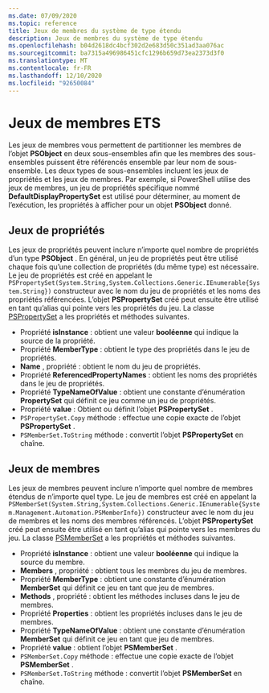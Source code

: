 ```yaml
---
ms.date: 07/09/2020
ms.topic: reference
title: Jeux de membres du système de type étendu
description: Jeux de membres du système de type étendu
ms.openlocfilehash: b04d2618dc4bcf302d2e683d50c351ad3aa076ac
ms.sourcegitcommit: ba7315a496986451cfc1296b659d73ea2373d3f0
ms.translationtype: MT
ms.contentlocale: fr-FR
ms.lasthandoff: 12/10/2020
ms.locfileid: "92650084"
---
```

# <a name="ets-member-sets"></a>Jeux de membres ETS

Les jeux de membres vous permettent de partitionner les membres de l’objet **PSObject** en deux sous-ensembles afin que les membres des sous-ensembles puissent être référencés ensemble par leur nom de sous-ensemble. Les deux types de sous-ensembles incluent les jeux de propriétés et les jeux de membres. Par exemple, si PowerShell utilise des jeux de membres, un jeu de propriétés spécifique nommé **DefaultDisplayPropertySet** est utilisé pour déterminer, au moment de l’exécution, les propriétés à afficher pour un objet **PSObject** donné.

## <a name="property-sets"></a>Jeux de propriétés

Les jeux de propriétés peuvent inclure n’importe quel nombre de propriétés d’un type **PSObject** . En général, un jeu de propriétés peut être utilisé chaque fois qu’une collection de propriétés (du même type) est nécessaire. Le jeu de propriétés est créé en appelant le `PSPropertySet(System.String,System.Collections.Generic.IEnumerable{System.String})` constructeur avec le nom du jeu de propriétés et les noms des propriétés référencées. L’objet **PSPropertySet** créé peut ensuite être utilisé en tant qu’alias qui pointe vers les propriétés du jeu. La classe [PSPropertySet](/dotnet/api/system.management.automation.pspropertyset) a les propriétés et méthodes suivantes.

- Propriété **isInstance** : obtient une valeur **booléenne** qui indique la source de la propriété.
- Propriété **MemberType** : obtient le type des propriétés dans le jeu de propriétés.
- **Name** , propriété : obtient le nom du jeu de propriétés.
- Propriété **ReferencedPropertyNames** : obtient les noms des propriétés dans le jeu de propriétés.
- Propriété **TypeNameOfValue** : obtient une constante d’énumération **PropertySet** qui définit ce jeu comme un jeu de propriétés.
- Propriété **value** : Obtient ou définit l’objet **PSPropertySet** .
- `PSPropertySet.Copy` méthode : effectue une copie exacte de l’objet **PSPropertySet** .
- `PSMemberSet.ToString` méthode : convertit l’objet **PSPropertySet** en chaîne.

## <a name="member-sets"></a>Jeux de membres

Les jeux de membres peuvent inclure n’importe quel nombre de membres étendus de n’importe quel type. Le jeu de membres est créé en appelant la `PSMemberSet(System.String,System.Collections.Generic.IEnumerable{System.Management.Automation.PSMemberInfo})`
constructeur avec le nom du jeu de membres et les noms des membres référencés. L’objet **PSPropertySet** créé peut ensuite être utilisé en tant qu’alias qui pointe vers les membres du jeu. La classe [PSMemberSet](/dotnet/api/system.management.automation.psmemberset) a les propriétés et méthodes suivantes.

- Propriété **isInstance** : obtient une valeur **booléenne** qui indique la source du membre.
- **Members** , propriété : obtient tous les membres du jeu de membres.
- Propriété **MemberType** : obtient une constante d’énumération **MemberSet** qui définit ce jeu en tant que jeu de membres.
- **Methods** , propriété : obtient les méthodes incluses dans le jeu de membres.
- Propriété **Properties** : obtient les propriétés incluses dans le jeu de membres.
- Propriété **TypeNameOfValue** : obtient une constante d’énumération **MemberSet** qui définit ce jeu en tant que jeu de membres.
- Propriété **value** : obtient l’objet **PSMemberSet** .
- `PSMemberSet.Copy` méthode : effectue une copie exacte de l’objet **PSMemberSet** .
- `PSMemberSet.ToString` méthode : convertit l’objet **PSMemberSet** en chaîne.

